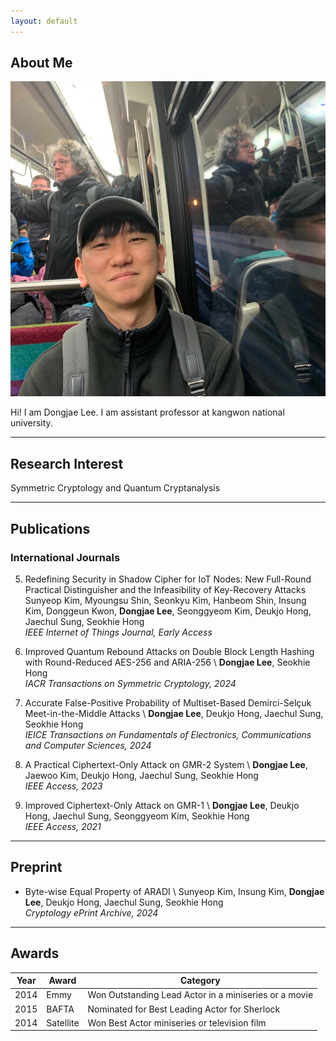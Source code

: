 ```yaml
---
layout: default
---
```


## About Me

<img class="profile-picture" src="face.jpg">

Hi! I am Dongjae Lee. I am assistant professor at kangwon national university.

---

## Research Interest

Symmetric Cryptology and Quantum Cryptanalysis

---

## Publications

### International Journals

5. Redefining Security in Shadow Cipher for IoT Nodes: New Full-Round Practical Distinguisher and the Infeasibility of Key-Recovery Attacks
Sunyeop Kim, Myoungsu Shin, Seonkyu Kim, Hanbeom Shin, Insung Kim, Donggeun Kwon, **Dongjae Lee**, Seonggyeom Kim, Deukjo Hong, Jaechul Sung, Seokhie Hong  
*IEEE Internet of Things Journal, Early Access*

4. Improved Quantum Rebound Attacks on Double Block Length Hashing with Round-Reduced AES-256 and ARIA-256 \\
**Dongjae Lee**, Seokhie Hong  
*IACR Transactions on Symmetric Cryptology, 2024*

3. Accurate False-Positive Probability of Multiset-Based Demirci-Selçuk Meet-in-the-Middle Attacks \\
**Dongjae Lee**, Deukjo Hong, Jaechul Sung, Seokhie Hong  
*IEICE Transactions on Fundamentals of Electronics, Communications and Computer Sciences, 2024*

2. A Practical Ciphertext-Only Attack on GMR-2 System \\
**Dongjae Lee**, Jaewoo Kim, Deukjo Hong, Jaechul Sung, Seokhie Hong  
*IEEE Access, 2023*

1. Improved Ciphertext-Only Attack on GMR-1 \\
**Dongjae Lee**, Deukjo Hong, Jaechul Sung, Seonggyeom Kim, Seokhie Hong  
*IEEE Access, 2021*

---

## Preprint

- Byte-wise Equal Property of ARADI \\
Sunyeop Kim, Insung Kim, **Dongjae Lee**, Deukjo Hong, Jaechul Sung, Seokhie Hong  
*Cryptology ePrint Archive, 2024*

---

## Awards

Year | Award | Category
-----|-------|--------
2014 | Emmy  | Won Outstanding Lead Actor in a miniseries or a movie
2015 | BAFTA | Nominated for Best Leading Actor for Sherlock
2014 | Satellite | Won Best Actor miniseries or television film
